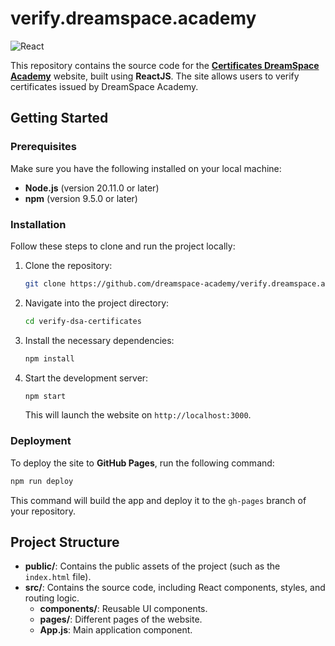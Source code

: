 # verify.dreamspace.academy

![React](https://img.shields.io/badge/React-18.3.1-blue)

This repository contains the source code for the [**Certificates DreamSpace Academy**](https://verify.dreamspace.academy/) website, built using **ReactJS**. The site allows users to verify certificates issued by DreamSpace Academy.

## Getting Started

### Prerequisites

Make sure you have the following installed on your local machine:

- **Node.js** (version 20.11.0 or later)
- **npm** (version 9.5.0 or later)

### Installation

Follow these steps to clone and run the project locally:

1. Clone the repository:

   ```bash
   git clone https://github.com/dreamspace-academy/verify.dreamspace.academy.git

   ```

2. Navigate into the project directory:

   ```bash
   cd verify-dsa-certificates
   ```

3. Install the necessary dependencies:

   ```bash
   npm install
   ```

4. Start the development server:

   ```bash
   npm start
   ```

   This will launch the website on `http://localhost:3000`.

### Deployment

To deploy the site to **GitHub Pages**, run the following command:

```bash
npm run deploy
```

This command will build the app and deploy it to the `gh-pages` branch of your repository.

## Project Structure

- **public/**: Contains the public assets of the project (such as the `index.html` file).
- **src/**: Contains the source code, including React components, styles, and routing logic.
  - **components/**: Reusable UI components.
  - **pages/**: Different pages of the website.
  - **App.js**: Main application component.
